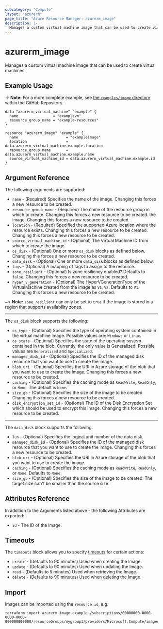 ```yaml
---
subcategory: "Compute"
layout: "azurerm"
page_title: "Azure Resource Manager: azurerm_image"
description: |-
  Manages a custom virtual machine image that can be used to create virtual machines.
---
```


# azurerm_image

Manages a custom virtual machine image that can be used to create virtual machines.

## Example Usage

-> **Note:** For a more complete example, see [the `examples/image` directory](https://github.com/hashicorp/terraform-provider-azurerm/tree/main/examples/image) within the GitHub Repository.

```hcl
data "azurerm_virtual_machine" "example" {
  name                = "examplevm"
  resource_group_name = "example-resources"
}

resource "azurerm_image" "example" {
  name                      = "exampleimage"
  location                  = data.azurerm_virtual_machine.example.location
  resource_group_name       = data.azurerm_virtual_machine.example.name
  source_virtual_machine_id = data.azurerm_virtual_machine.example.id
}
```

## Argument Reference

The following arguments are supported:

* `name` - (Required) Specifies the name of the image. Changing this forces a new resource to be created.
* `resource_group_name` - (Required) The name of the resource group in which to create. Changing this forces a new resource to be created.
    the image. Changing this forces a new resource to be created.
* `location` - (Required) Specified the supported Azure location where the resource exists. Changing this forces a new resource to be created.
    Changing this forces a new resource to be created.
* `source_virtual_machine_id` - (Optional) The Virtual Machine ID from which to create the image.
* `os_disk` - (Optional) One or more `os_disk` blocks as defined below. Changing this forces a new resource to be created.
* `data_disk` - (Optional) One or more `data_disk` blocks as defined below.
* `tags` - (Optional) A mapping of tags to assign to the resource.
* `zone_resilient` - (Optional) Is zone resiliency enabled? Defaults to `false`. Changing this forces a new resource to be created.
* `hyper_v_generation` - (Optional) The HyperVGenerationType of the VirtualMachine created from the image as `V1`, `V2`. Defaults to `V1`. Changing this forces a new resource to be created.

~> **Note:** `zone_resilient` can only be set to `true` if the image is stored in a region that supports availability zones.

---

The `os_disk` block supports the following:

* `os_type` - (Optional) Specifies the type of operating system contained in the virtual machine image. Possible values are: `Windows` or `Linux`.
* `os_state` - (Optional) Specifies the state of the operating system contained in the blob. Currently, the only value is Generalized. Possible values are `Generalized` and `Specialized`.
* `managed_disk_id` - (Optional) Specifies the ID of the managed disk resource that you want to use to create the image.
* `blob_uri` - (Optional) Specifies the URI in Azure storage of the blob that you want to use to create the image. Changing this forces a new resource to be created.
* `caching` - (Optional) Specifies the caching mode as `ReadWrite`, `ReadOnly`, or `None`. The default is `None`.
* `size_gb` - (Optional) Specifies the size of the image to be created. Changing this forces a new resource to be created.
* `disk_encryption_set_id` - (Optional) The ID of the Disk Encryption Set which should be used to encrypt this image. Changing this forces a new resource to be created.

---

The `data_disk` block supports the following:

* `lun` - (Optional) Specifies the logical unit number of the data disk.
* `managed_disk_id` - (Optional) Specifies the ID of the managed disk resource that you want to use to create the image. Changing this forces a new resource to be created.
* `blob_uri` - (Optional) Specifies the URI in Azure storage of the blob that you want to use to create the image.
* `caching` - (Optional) Specifies the caching mode as `ReadWrite`, `ReadOnly`, or `None`. Defaults to `None`.
* `size_gb` - (Optional) Specifies the size of the image to be created. The target size can't be smaller than the source size.

## Attributes Reference

In addition to the Arguments listed above - the following Attributes are exported:

* `id` - The ID of the Image.

## Timeouts

The `timeouts` block allows you to specify [timeouts](https://www.terraform.io/language/resources/syntax#operation-timeouts) for certain actions:

* `create` - (Defaults to 90 minutes) Used when creating the Image.
* `update` - (Defaults to 90 minutes) Used when updating the Image.
* `read` - (Defaults to 5 minutes) Used when retrieving the Image.
* `delete` - (Defaults to 90 minutes) Used when deleting the Image.

## Import

Images can be imported using the `resource id`, e.g.

```shell
terraform import azurerm_image.example /subscriptions/00000000-0000-0000-0000-000000000000/resourceGroups/mygroup1/providers/Microsoft.Compute/images/image1
```
